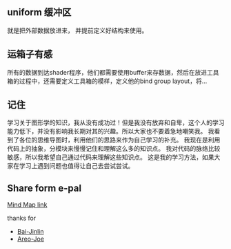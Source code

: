 ## uniform 缓冲区
就是把外部数据放进来， 并提前定义好结构来使用。


## 运箱子有感

所有的数据到达shader程序，他们都需要使用buffer来存数据，然后在放进工具箱的过程中，还需要定义工具箱的模样，定义他的bind group layout，将...

## 记住
学习关于图形学的知识，我从没有成功过！但是我没有放弃和自卑，这个人的学习能力低下，并没有影响我长期对其的兴趣。所以大家也不要着急地嘲笑我。
我看到了各位的思维导图时，利用他们的思路来作为自己学习的补充。
我现在是利用代码上的抽象，分模块来慢慢记住和理解这么多的知识点。
我对代码的脉络比较敏感，所以我希望自己通过代码来理解这些知识点。
这是我的学习方法，如果大家在学习上遇到问题也值得让自己去尝试尝试。

## Share form e-pal

[Mind Map link](./share/readme.md)

thanks for
- [Bai-Jinlin](https://github.com/Bai-Jinlin) 
- [Areo-Joe](https://github.com/Areo-Joe)


